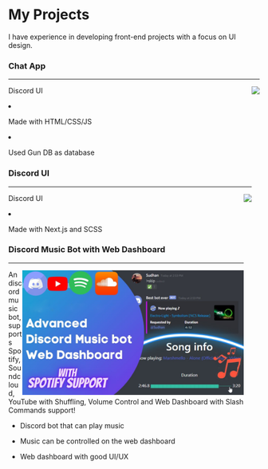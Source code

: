 # My Projects
I have experience in developing front-end projects with a focus on UI design.

<h3>Chat App</h3>
<hr/>
<img align="right" height = "250px" src="https://github.com/SudhanPlayz/Projects/raw/master/assets/gun%20db.gif >

This is a discord-like chat application made using Gun DB which is a decentralized database.

- Link to chat: [Discord UI](https://chat-app-sudhan.vercel.app/)

- Made with HTML/CSS/JS

- Used Gun DB as database

<h3>Discord UI</h3>
<hr/>
<img align="right" height = "250px" src="https://github.com/SudhanPlayz/Projects/raw/master/assets/dc%20ui.gif >

This is my attempt on recreating the Discord UI myself from scratch using react and scss.

- Link to web: [Discord UI](https://discord-next.vercel.app/)

- Made with Next.js and SCSS

<h3>Discord Music Bot with Web Dashboard</h3>
<hr/>
<img align="right" height = "250px" src="https://github.com/SudhanPlayz/Projects/raw/master/assets/dc%20music%20bot.png" >

An discord music bot, supports Spotify, Soundcloud, YouTube with Shuffling, Volume Control and Web Dashboard with Slash Commands support!

- Discord bot that can play music

- Music can be controlled on the web dashboard

- Web dashboard with good UI/UX